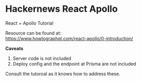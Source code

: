 # Hackernews React Apollo
React + Apollo Tutorial

Resource can be found at:  
https://www.howtographql.com/react-apollo/0-introduction/

**Caveats**
1. Server code is not included
2. Deploy config and the endpoint at Prisma are not included

Consult the tutoroal as it knows how to address these.
